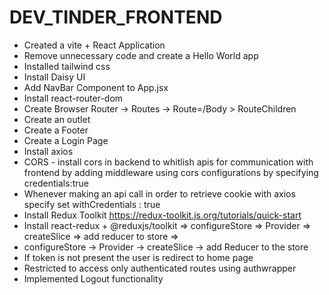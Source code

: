 # DEV_TINDER_FRONTEND

-  Created a vite + React Application
-  Remove unnecessary code and create a Hello World app
-  Installed tailwind css 
-  Install Daisy UI
-  Add NavBar Component to App.jsx
-  Install react-router-dom
-  Create Browser Router  -> Routes -> Route=/Body > RouteChildren
-  Create an outlet 
-  Create a Footer
-  Create a Login Page
-  Install axios
-  CORS - install cors in backend to whitlish apis for communication with frontend by adding middleware using cors     configurations by specifying credentials:true
-  Whenever making an api call in order to retrieve cookie with axios specify set withCredentials : true  
-  Install Redux Toolkit https://redux-toolkit.js.org/tutorials/quick-start
-  Install react-redux + @reduxjs/toolkit => configureStore => Provider => createSlice => add reducer to store =>
-  configureStore -> Provider -> createSlice -> add Reducer to the store
-  If token is not present the user is redirect to home page
-  Restricted to access only authenticated routes using authwrapper
-  Implemented Logout functionality

      
